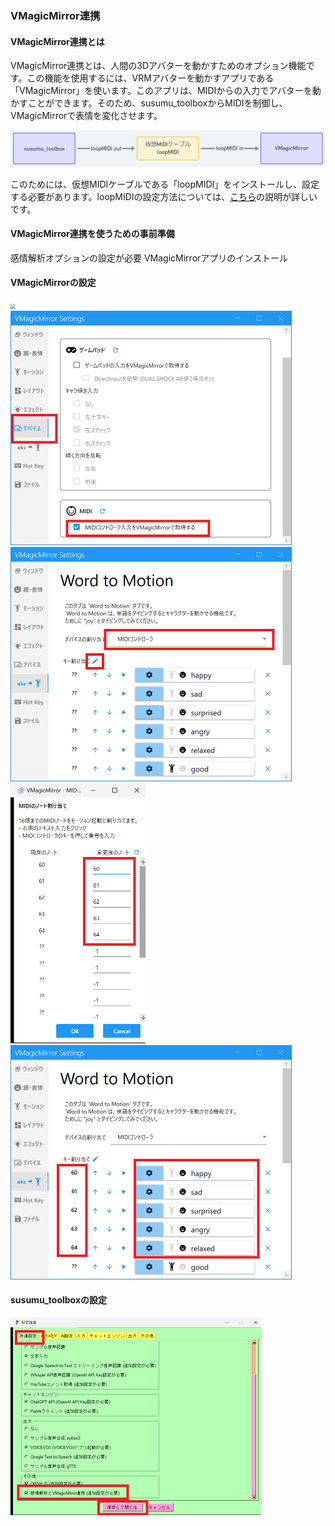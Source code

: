 ### VMagicMirror連携
#### VMagicMirror連携とは
VMagicMirror連携とは、人間の3Dアバターを動かすためのオプション機能です。この機能を使用するには、VRMアバターを動かすアプリである「VMagicMirror」を使います。このアプリは、MIDIからの入力でアバターを動かすことができます。そのため、susumu_toolboxからMIDIを制御し、VMagicMirrorで表情を変化させます。

<img src="./resources/vmagic_mirror_option0.png" style="zoom:50%;" />

このためには、仮想MIDIケーブルである「loopMIDI」をインストールし、設定する必要があります。loopMIDIの設定方法については、[こちら](https://music-dtm.com/dtm/loopmidi-install)の説明が詳しいです。

#### VMagicMirror連携を使うための事前準備
感情解析オプションの設定が必要
VMagicMirrorアプリのインストール
<br/>

#### VMagicMirrorの設定
<img src="./resources/vmagic_mirrorv_option1.png" style="zoom:50%;" />
<br/>
<img src="./resources/vmagic_mirror_option2.png" style="zoom:50%;" />
<br/>
<img src="./resources/vmagic_mirror_option3.png" style="zoom:50%;" />
<br/>
<img src="./resources/vmagic_mirror_option4.png" style="zoom:50%;" />
<br/>
<img src="./resources/vmagic_mirror_option5.png" style="zoom:50%;" />
<br/>

#### susumu_toolboxの設定
<img src="./resources/vmagic_mirror_option6.png" style="zoom:50%;" />
<br/>


